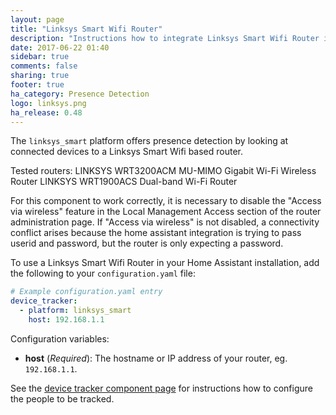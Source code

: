 ```yaml
---
layout: page
title: "Linksys Smart Wifi Router"
description: "Instructions how to integrate Linksys Smart Wifi Router into Home Assistant."
date: 2017-06-22 01:40
sidebar: true
comments: false
sharing: true
footer: true
ha_category: Presence Detection
logo: linksys.png
ha_release: 0.48
---
```


The `linksys_smart` platform offers presence detection by looking at connected devices to a Linksys Smart Wifi based router. 

Tested routers: 
   LINKSYS WRT3200ACM MU-MIMO Gigabit Wi-Fi Wireless Router
   LINKSYS WRT1900ACS Dual-band Wi-Fi Router
   

<p class='note'>
For this component to work correctly, it is necessary to disable the "Access via wireless" feature in the Local Management Access section of the router administration page.  If "Access via wireless" is not disabled, a connectivity conflict arises because the home assistant integration is trying to pass userid and password, but the router is only expecting a password.
</p>

To use a Linksys Smart Wifi Router in your Home Assistant installation, add the following to your `configuration.yaml` file:

```yaml
# Example configuration.yaml entry
device_tracker:
  - platform: linksys_smart
    host: 192.168.1.1
```

Configuration variables:

- **host** (*Required*): The hostname or IP address of your router, eg. `192.168.1.1`.

See the [device tracker component page](/components/device_tracker/) for instructions how to configure the people to be tracked.

